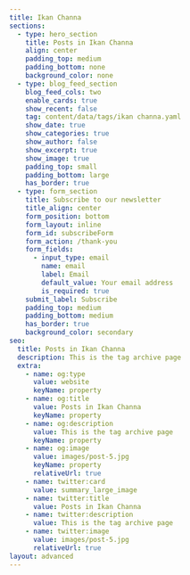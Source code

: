 ```yaml
---
title: Ikan Channa
sections:
  - type: hero_section
    title: Posts in Ikan Channa
    align: center
    padding_top: medium
    padding_bottom: none
    background_color: none
  - type: blog_feed_section
    blog_feed_cols: two
    enable_cards: true
    show_recent: false
    tag: content/data/tags/ikan channa.yaml
    show_date: true
    show_categories: true
    show_author: false
    show_excerpt: true
    show_image: true
    padding_top: small
    padding_bottom: large
    has_border: true
  - type: form_section
    title: Subscribe to our newsletter
    title_align: center
    form_position: bottom
    form_layout: inline
    form_id: subscribeForm
    form_action: /thank-you
    form_fields:
      - input_type: email
        name: email
        label: Email
        default_value: Your email address
        is_required: true
    submit_label: Subscribe
    padding_top: medium
    padding_bottom: medium
    has_border: true
    background_color: secondary
seo:
  title: Posts in Ikan Channa
  description: This is the tag archive page
  extra:
    - name: og:type
      value: website
      keyName: property
    - name: og:title
      value: Posts in Ikan Channa
      keyName: property
    - name: og:description
      value: This is the tag archive page
      keyName: property
    - name: og:image
      value: images/post-5.jpg
      keyName: property
      relativeUrl: true
    - name: twitter:card
      value: summary_large_image
    - name: twitter:title
      value: Posts in Ikan Channa
    - name: twitter:description
      value: This is the tag archive page
    - name: twitter:image
      value: images/post-5.jpg
      relativeUrl: true
layout: advanced
---
```

